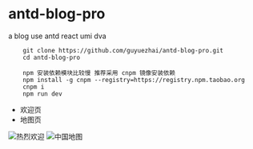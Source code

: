 # antd-blog-pro
a blog use antd react umi dva

```
    git clone https://github.com/guyuezhai/antd-blog-pro.git
    cd antd-blog-pro
    
    npm 安装依赖模块比较慢 推荐采用 cnpm 镜像安装依赖
    npm install -g cnpm --registry=https://registry.npm.taobao.org
    cnpm i
    npm run dev
```

* 欢迎页
* 地图页

![热烈欢迎](https://github.com/guyuezhai/antd-blog-pro/tree/master/src/assets/welcome.jpg "热烈欢迎")
![中国地图](https://github.com/guyuezhai/antd-blog-pro/tree/master/src/assets/map.jpg "中国地图")
